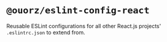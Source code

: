 # `@ouorz/eslint-config-react`

Reusable ESLint configurations for all other React.js projects' `.eslintrc.json` to extend from.
